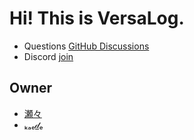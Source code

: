 # Hi! This is VersaLog.

- Questions [GitHub Discussions](https://github.com/orgs/VersaLog/discussions)
- Discord [join](https://discord.gg/KgaBbDX4)

## Owner
- [瀬々](https://github.com/kayu0514)
- [ₖₐₑ𝒹ₑ](https://github.com/kaedeek)
